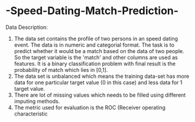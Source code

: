 # -Speed-Dating-Match-Prediction-

Data Description:

1. The data set contains the profile of two persons in an speed dating event. 
The data is in numeric and categorial format. The task is to predict whether it would be a match based on the data of two people. 
So the target variable is the 'match' and other columns are used as features. It is a binary classification problem with final result is the probability of match which lies in [0,1].
2. The data set is unbalanced which means the training data-set has more data for one particular target value (0 in this case) and less data for 1 target value.
3. There are lot of missing values which needs to be filled using different imputing methods.
4. The metric used for evaluation is the ROC (Receiver operating characteristic
